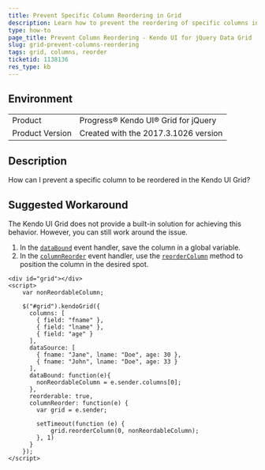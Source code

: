 ```yaml
---
title: Prevent Specific Column Reordering in Grid
description: Learn how to prevent the reordering of specific columns in the Kendo UI Grid.
type: how-to
page_title: Prevent Column Reordering - Kendo UI for jQuery Data Grid
slug: grid-prevent-columns-reordering
tags: grid, columns, reorder
ticketid: 1138136
res_type: kb
---
```


## Environment

<table>
 <tr>
  <td>Product</td>
  <td>Progress® Kendo UI® Grid for jQuery</td> 
 </tr>
 <tr>
  <td>Product Version</td>
  <td>Created with the 2017.3.1026 version</td>
 </tr>
</table>

## Description

How can I prevent a specific column to be reordered in the Kendo UI Grid?

## Suggested Workaround

The Kendo UI Grid does not provide a built-in solution for achieving this behavior. However, you can still work around the issue.

1. In the [`dataBound`](https://docs.telerik.com/kendo-ui/api/javascript/ui/grid/events/databound) event handler, save the column in a global variable.
1. In the [`columnReorder`](https://docs.telerik.com/kendo-ui/api/javascript/ui/grid/events/columnreorder) event handler, use the [`reorderColumn`](https://docs.telerik.com/kendo-ui/api/javascript/ui/grid/methods/reordercolumn) method to position the column in the desired spot.

```dojo
<div id="grid"></div>
<script>
	var nonReordableColumn;

	$("#grid").kendoGrid({
	  columns: [
	    { field: "fname" },
	    { field: "lname" },
	    { field: "age" }
	  ],
	  dataSource: [
	    { fname: "Jane", lname: "Doe", age: 30 },
	    { fname: "John", lname: "Doe", age: 33 }
	  ],
	  dataBound: function(e){
	    nonReordableColumn = e.sender.columns[0];
	  },
	  reorderable: true,
	  columnReorder: function(e) {
	    var grid = e.sender;

	    setTimeout(function (e) {
	        grid.reorderColumn(0, nonReordableColumn);
	    }, 1)
	  }
	});
</script>
```
